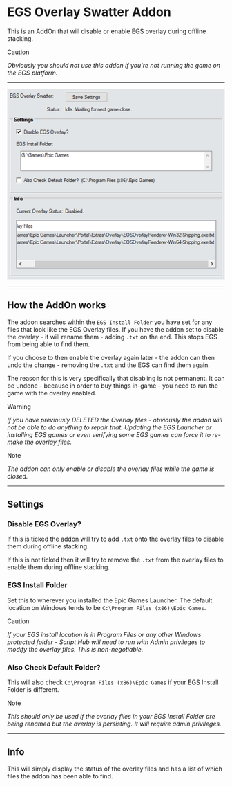 # EGS Overlay Swatter Addon

This is an AddOn that will disable or enable EGS overlay during offline stacking.

> [!CAUTION]
> *Obviously you should not use this addon if you're not running the game on the EGS platform.*

___

![EGS Overlay Swatter Addon Preview Image](images/EGSOverlaySwatterAddonPreview.png)

___

## How the AddOn works

The addon searches within the `EGS Install Folder` you have set for any files that look like the EGS Overlay files. If you have the addon set to disable the overlay - it will rename them - adding `.txt` on the end. This stops EGS from being able to find them.

If you choose to then enable the overlay again later - the addon can then undo the change - removing the `.txt` and the EGS can find them again.

The reason for this is very specifically that disabling is not permanent. It can be undone - because in order to buy things in-game - you need to run the game with the overlay enabled.

> [!WARNING]
> *If you have previously DELETED the Overlay files - obviously the addon will not be able to do anything to repair that. Updating the EGS Launcher or installing EGS games or even verifying some EGS games can force it to re-make the overlay files.*

> [!NOTE]
> *The addon can only enable or disable the overlay files while the game is closed.*

___

## Settings

### Disable EGS Overlay?

If this is ticked the addon will try to add `.txt` onto the overlay files to disable them during offline stacking.

If this is not ticked then it will try to remove the `.txt` from the overlay files to enable them during offline stacking.

### EGS Install Folder

Set this to wherever you installed the Epic Games Launcher. The default location on Windows tends to be `C:\Program Files (x86)\Epic Games`.

> [!CAUTION]
> *If your EGS install location is in Program Files or any other Windows protected folder - Script Hub will need to run with Admin privileges to modify the overlay files. This is non-negotiable.*

### Also Check Default Folder?

This will also check `C:\Program Files (x86)\Epic Games` if your EGS Install Folder is different.

> [!NOTE]
> *This should only be used if the overlay files in your EGS Install Folder are being renamed but the overlay is persisting. It will require admin privileges.*

___

## Info

This will simply display the status of the overlay files and has a list of which files the addon has been able to find.
